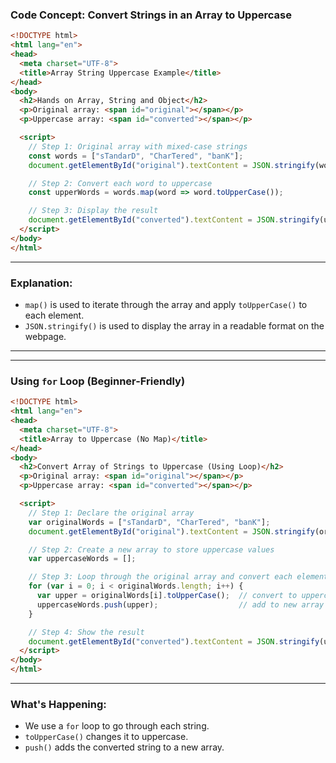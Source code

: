 
###  Code Concept: Convert Strings in an Array to Uppercase

```html
<!DOCTYPE html>
<html lang="en">
<head>
  <meta charset="UTF-8">
  <title>Array String Uppercase Example</title>
</head>
<body>
  <h2>Hands on Array, String and Object</h2>
  <p>Original array: <span id="original"></span></p>
  <p>Uppercase array: <span id="converted"></span></p>

  <script>
    // Step 1: Original array with mixed-case strings
    const words = ["sTandarD", "CharTered", "banK"];
    document.getElementById("original").textContent = JSON.stringify(words);

    // Step 2: Convert each word to uppercase
    const upperWords = words.map(word => word.toUpperCase());

    // Step 3: Display the result
    document.getElementById("converted").textContent = JSON.stringify(upperWords);
  </script>
</body>
</html>
```

---

###  Explanation:

* `map()` is used to iterate through the array and apply `toUpperCase()` to each element.
* `JSON.stringify()` is used to display the array in a readable format on the webpage.

---

---

### Using `for` Loop (Beginner-Friendly)

```html
<!DOCTYPE html>
<html lang="en">
<head>
  <meta charset="UTF-8">
  <title>Array to Uppercase (No Map)</title>
</head>
<body>
  <h2>Convert Array of Strings to Uppercase (Using Loop)</h2>
  <p>Original array: <span id="original"></span></p>
  <p>Uppercase array: <span id="converted"></span></p>

  <script>
    // Step 1: Declare the original array
    var originalWords = ["sTandarD", "CharTered", "banK"];
    document.getElementById("original").textContent = JSON.stringify(originalWords);

    // Step 2: Create a new array to store uppercase values
    var uppercaseWords = [];

    // Step 3: Loop through the original array and convert each element
    for (var i = 0; i < originalWords.length; i++) {
      var upper = originalWords[i].toUpperCase();  // convert to uppercase
      uppercaseWords.push(upper);                  // add to new array
    }

    // Step 4: Show the result
    document.getElementById("converted").textContent = JSON.stringify(uppercaseWords);
  </script>
</body>
</html>
```

---

###  What's Happening:

* We use a `for` loop to go through each string.
* `toUpperCase()` changes it to uppercase.
* `push()` adds the converted string to a new array.

